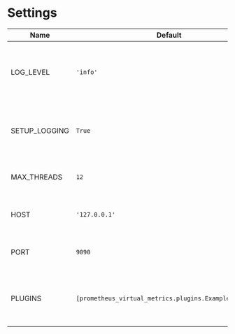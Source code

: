 # Settings

| Name | Default | Description |
| - | - | - |
| LOG_LEVEL | `'info'` | Log level. Possible values: `'debug'`, `'info'`, `'error'`, `'critical'` |
| SETUP_LOGGING | `True` | If set to `False` the system logging will remain untouched |
| MAX_THREADS | `12` | The max amount of worker threads |
| HOST | `'127.0.0.1'` | The host the server will try to bind to |
| PORT | `9090` | The port the server will try to bind to |
| PLUGINS | `[prometheus_virtual_metrics.plugins.ExamplePlugin()]` | List of plugin objects (not classes) that should be loaded |
